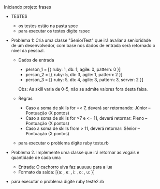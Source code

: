 
Iniciando projeto frases

 - TESTES
    - os testes estão na pasta spec
    - para executar os testes digite rspec

 - Problema 1: Cria uma classe "SeniorTest" que irá avaliar a senioridade de um desenvolvedor,
               com base nos dados de entrada será retornado o nível da pessoal.
    - Dados de entrada
        - person_1 = [{ ruby: 1, db: 1, agile: 0, pattern: 0 }]
        - person_2 = [{ ruby: 5, db: 3, agile: 1, pattern: 2 }]
        - person_3 = [{ ruby: 5, db: 4, agile: 3, pattern: 3, server: 2 }]

        Obs: As skill varia de 0-5, não se admite valores fora desta faixa.

    - Regras
        - Caso a soma de skills for =< 7, deverá ser retornando: Júnior – Pontuação (X pontos)
        - Caso a soma de skills for >7 e <= 11, deverá retornar: Pleno – Pontuação (X pontos)
        - Caso a soma de skills from > 11, deverá retornar: Sênior – Pontuação (X pontos)

    - para executar o problema digite ruby teste.rb

 - Problema 2. Implemente uma classe que irá retornar as vogais e quantidade de cada uma
    - Entrada: O cachorro uiva faz auuuuu para a lua
    - Formato da saída: [{a: <qtd>, e: <qtd>, i: <qtd> , o: <qtd>, u: <qtd>}]
 
 - para executar o problema digite ruby teste2.rb
 
